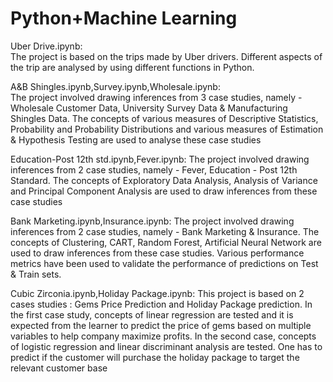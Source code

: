 # Python+Machine Learning
Uber Drive.ipynb:  
The project is based on the trips made by Uber drivers. Different aspects of the trip are analysed by using different functions in Python.

A&B Shingles.ipynb,Survey.ipynb,Wholesale.ipynb:  
The project involved drawing inferences from 3 case studies, namely - Wholesale Customer Data, University Survey Data & Manufacturing Shingles Data. The concepts of various measures of Descriptive Statistics, Probability and Probability Distributions and various measures of Estimation & Hypothesis Testing are used to analyse these case studies

Education-Post 12th std.ipynb,Fever.ipynb:
The project involved drawing inferences from 2 case studies, namely - Fever, Education - Post 12th Standard. The concepts of Exploratory Data Analysis, Analysis of Variance and Principal Component Analysis are used to draw inferences from these case studies

Bank Marketing.ipynb,Insurance.ipynb:
The project involved drawing inferences from 2 case studies, namely - Bank Marketing & Insurance. The concepts of Clustering, CART, Random Forest, Artificial Neural Network are used to draw inferences from these case studies. Various performance metrics have been used to validate the performance of predictions on Test & Train sets.

Cubic Zirconia.ipynb,Holiday Package.ipynb:
This project is based on 2 cases studies : Gems Price Prediction and Holiday Package prediction. In the first case study, concepts of linear regression are tested and it is expected from the learner to predict the price of gems based on multiple variables to help company maximize profits. In the second case, concepts of logistic regression and linear discriminant analysis are tested. One has to predict if the customer will purchase the holiday package to target the relevant customer base
